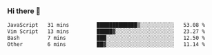 ### Hi there 👋

<!--
**gustavkrist/gustavkrist** is a ✨ _special_ ✨ repository because its `README.md` (this file) appears on your GitHub profile.

Here are some ideas to get you started:

- 🔭 I’m currently working on ...
- 🌱 I’m currently learning ...
- 👯 I’m looking to collaborate on ...
- 🤔 I’m looking for help with ...
- 💬 Ask me about ...
- 📫 How to reach me: ...
- 😄 Pronouns: ...
- ⚡ Fun fact: ...
-->

<!--START_SECTION:waka-->

```txt
JavaScript   31 mins         █████████████▒░░░░░░░░░░░   53.08 %
Vim Script   13 mins         █████▓░░░░░░░░░░░░░░░░░░░   23.27 %
Bash         7 mins          ███░░░░░░░░░░░░░░░░░░░░░░   12.50 %
Other        6 mins          ██▓░░░░░░░░░░░░░░░░░░░░░░   11.14 %
```

<!--END_SECTION:waka-->
